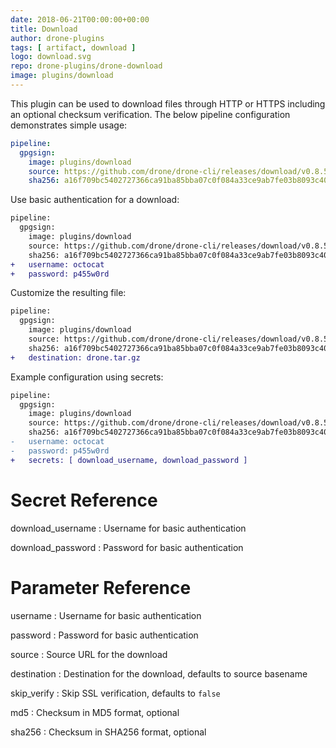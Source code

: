 ```yaml
---
date: 2018-06-21T00:00:00+00:00
title: Download
author: drone-plugins
tags: [ artifact, download ]
logo: download.svg
repo: drone-plugins/drone-download
image: plugins/download
---
```


This plugin can be used to download files through HTTP or HTTPS including an optional checksum verification. The below pipeline configuration demonstrates simple usage:

```yaml
pipeline:
  gpgsign:
    image: plugins/download
    source: https://github.com/drone/drone-cli/releases/download/v0.8.5/drone_linux_amd64.tar.gz
    sha256: a16f709bc5402727366ca91ba85bba07c0f084a33ce9ab7fe03b8093c4027314
```

Use basic authentication for a download:

```diff
pipeline:
  gpgsign:
    image: plugins/download
    source: https://github.com/drone/drone-cli/releases/download/v0.8.5/drone_linux_amd64.tar.gz
    sha256: a16f709bc5402727366ca91ba85bba07c0f084a33ce9ab7fe03b8093c4027314
+   username: octocat
+   password: p455w0rd
```

Customize the resulting file:

```diff
pipeline:
  gpgsign:
    image: plugins/download
    source: https://github.com/drone/drone-cli/releases/download/v0.8.5/drone_linux_amd64.tar.gz
    sha256: a16f709bc5402727366ca91ba85bba07c0f084a33ce9ab7fe03b8093c4027314
+   destination: drone.tar.gz
```

Example configuration using secrets:

```diff
pipeline:
  gpgsign:
    image: plugins/download
    source: https://github.com/drone/drone-cli/releases/download/v0.8.5/drone_linux_amd64.tar.gz
    sha256: a16f709bc5402727366ca91ba85bba07c0f084a33ce9ab7fe03b8093c4027314
-   username: octocat
-   password: p455w0rd
+   secrets: [ download_username, download_password ]
```

# Secret Reference

download_username
: Username for basic authentication

download_password
: Password for basic authentication

# Parameter Reference

username
: Username for basic authentication

password
: Password for basic authentication

source
: Source URL for the download

destination
: Destination for the download, defaults to source basename

skip_verify
: Skip SSL verification, defaults to `false`

md5
: Checksum in MD5 format, optional

sha256
: Checksum in SHA256 format, optional
